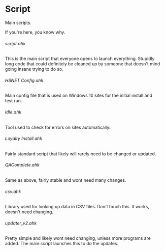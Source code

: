 # Script

Main scripts.

If you're here, you know why.


###### script.ahk
This is the main script that everyone opens to launch everything. 
Stupidly long code that could definitely be cleaned up by someone that doesn't mind going insane trying to do so.

###### HSNET Config.ahk
Main config file that is used on Windows 10 sites for the initial install and test run.

###### Idle.ahk
Tool used to check for errors on sites automatically.

###### Loyalty Install.ahk
Fairly standard script that likely will rarely need to be changed or updated. 

###### QAComplete.ahk
Same as above, fairly stable and wont need many changes.

###### csv.ahk
Library used for looking up data in CSV files. Don't touch this. It works, doesn't need changing.

###### updater_v2.ahk
Pretty simple and likely wont need changing, unless more programs are added. 
The main script launches this to do the updates.